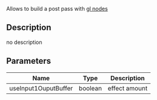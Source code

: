 Allows to build a post pass with [gl nodes](/docs/nodes/gl)



## Description
no description
## Parameters

<table>
<thead>
	<tr>
		<th>Name</th>
		<th>Type</th>
		<th>Description</th>
	</tr>
</thead>
<tr>
	<td>useInput1OuputBuffer</td>
	<td><div class='bg-emerald-800 px-2 py-px text-white rounded-sm'>boolean</div></td>
	<td>effect amount</td>
</tr>
</table>